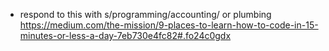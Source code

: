 - respond to this with s/programming/accounting/ or plumbing
https://medium.com/the-mission/9-places-to-learn-how-to-code-in-15-minutes-or-less-a-day-7eb730e4fc82#.fo24c0gdx


